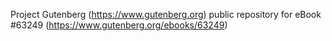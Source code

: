 Project Gutenberg (https://www.gutenberg.org) public repository for eBook #63249 (https://www.gutenberg.org/ebooks/63249)
